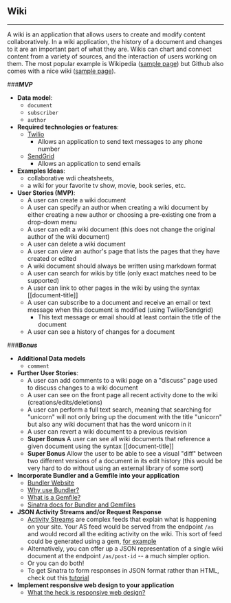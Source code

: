## Wiki

---

A wiki is an application that allows users to create and modify content collaboratively. In a wiki application, the history of a document and changes to it are an important part of what they are. Wikis can chart and connect content from a variety of sources, and the interaction of users working on them. The most popular example is Wikipedia ([sample page](http://en.wikipedia.org/wiki/Gorham%27s_Cave)) but Github also comes with a nice wiki ([sample page](https://github.com/Netflix/Hystrix/wiki)).</span>

###***MVP***

- **Data model**:
  - `document`
  - `subscriber`
  - `author`
- **Required technologies or features**:
  - [Twilio](https://www.twilio.com/docs/api)
    - Allows an application to send text messages to any phone number
  - [SendGrid](https://sendgrid.com/docs/index.html)
    - Allows an application to send emails
- **Examples Ideas**:
  - collaborative wdi cheatsheets,
  - a wiki for your favorite tv show, movie, book series, etc.
- **User Stories (MVP)**:
  - A user can create a wiki document
  - A user can specify an author when creating a wiki document by either creating a new author or choosing a pre-existing one from a drop-down menu
  - A user can edit a wiki document (this does not change the original author of the wiki document)
  - A user can delete a wiki document
  - A user can view an author's page that lists the pages that they have created or edited
  - A wiki document should always be written using markdown format
  - A user can search for wikis by title (only exact matches need to be supported)
  - A user can link to other pages in the wiki by using the syntax [[document-title]]
  - A user can subscribe to a document and receive an email or text message when this document is modified (using Twilio/Sendgrid)
    - This text message or email should at least contain the title of the document 
  - A user can see a history of changes for a document

###***Bonus***

- **Additional Data models**
  - `comment`
- **Further User Stories**:
  - A user can add comments to a wiki page on a "discuss" page used to discuss changes to a wiki document
  - A user can see on the front page all recent activity done to the wiki (creations/edits/deletions)
  - A user can perform a full text search, meaning that searching for "unicorn" will not only bring up the document with the title "unicorn" but also any wiki document that has the word unicorn in it
  - A user can revert a wiki document to a previous revision
  - **Super Bonus** A user can see all wiki documents that reference a given document using the syntax [[document-title]]
  - **Super Bonus** Allow the user to be able to see a visual "diff" between two different versions of a document in its edit history (this would be very hard to do without using an external library of some sort)
- **Incorporate Bundler and a Gemfile into your application**
  - [Bundler Website](http://bundler.io/)
  - [Why use Bundler?](http://bundler.io/rationale.html)
  - [What is a Gemfile?](http://bundler.io/v1.3/gemfile.html)
  - [Sinatra docs for Bundler and Gemfiles](http://recipes.sinatrarb.com/p/development/bundler)
- **JSON Activity Streams and/or Request Response**
  - [Activity Streams](http://en.wikipedia.org/wiki/Activity_Streams_(format)) are complex feeds that explain what is happening on your site. Your AS feed would be served from the endpoint `/as` and would record all the editing activity on the wiki. This sort of feed could be generated using a gem, [for example](https://github.com/nov/activitystreams)
  - Alternatively, you can offer up a JSON representation of a single wiki document at the endpoint `/as/post-id` -- a much simpler option.
  - Or you can do both!
  - To get Sinatra to form responses in JSON format rather than HTML, check out this [tutorial](http://nathanhoad.net/how-to-return-json-from-sinatra)
- **Implement responsive web design to your application**
  - [What the heck is responsive web design?](http://johnpolacek.github.io/scrolldeck.js/decks/responsive/)